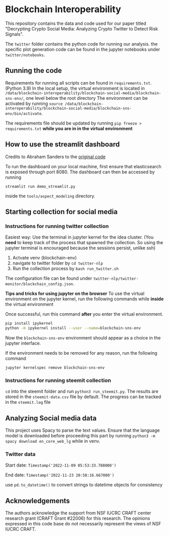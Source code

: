 # Blockchain Interoperability

This repository contains the data and code used for our paper titled "Decrypting Crypto Social Media: Analyzing Crypto Twitter to Detect Risk Signals".

The `twitter` folder contains the python code for running our analysis. the specific plot generation code can be found in the jupyter notebooks under `twitter/notebooks`.

## Running the code
Requirements for running all scripts can be found in `requirements.txt`. (Python 3.9)
In the local setup, the virtual environment is located in `/data/blockchain-interoperability/blockchain-social-media/blockchain-sns-env/`, one level below the root directory
The environment can be activated by running `source /data/blockchain-interoperability/blockchain-social-media/blockchain-sns-env/bin/activate`. 

The requirements file should be updated by running `pip freeze > requirements.txt` **while you are in in the virtual environment**

## How to use the streamlit dashboard

Credits to Abraham Sanders to the [original code](https://github.com/TheRensselaerIDEA/twitter-nlp)

To run the dashboard on your local machine, first ensure that elasticsearch is exposed through port 8080.
The dashboard can then be accessed by running 

```streamlit run demo_streamlit.py```

inside the `tools/aspect_modeling` directory.


## Starting collection for social media

### Instructions for running twitter collection
Easiest way: Use the terminal in jupyter kernel for the idea cluster. (You **need** to keep track of the process that spawned the collection. So using the jupyter terminal is encouraged because the sessions persist, unlike ssh)
1. Actvate venv (blockchain-env)
2. navigate to twitter folder by `cd twitter-nlp`
3. Run the collection process by `bash run_twitter.sh`

The configuration file can be found under `twitter-nlp/twitter-monitor/blockchain_config.json`.

**Tips and tricks for using jupyter on the browser**
To use the virtual environment on the jupyter kernel, run the following commands while **inside** the virtual environment


Once successful, run this command **after** you enter the virtual environment.
```bash
pip install ipykernel 
python -m ipykernel install --user --name=blockchain-sns-env
```

Now the `blockchain-sns-env` environment should appear as a choice in the jupyter interface.

If the environment needs to be removed for any reason, run the following command
```
jupyter kernelspec remove blockchain-sns-env
```

### Instructions for running steemit collection

`cd` into the steemit folder and run `python3 run_steemit.py`. 
The results are stored in the `steemit-data.csv` file by default.
The progress can be tracked in the `steemit.log` file

## Analyzing Social media data

This project uses Spacy to parse the text values. Ensure that the language model is downloaded before proceeding this part by running `python3 -m spacy download en_core_web_lg` while in venv.

### Twitter data


Start date: `Timestamp('2022-11-09 05:53:33.788000')`

End date: `Timestamp('2022-11-23 20:58:16.667000')`


use `pd.to_datetime()` to convert strings to datetime objects for consistency


## Acknowledgements

The authors acknowledge the support from NSF IUCRC CRAFT center research grant (CRAFT Grant #22006) for this research. The opinions expressed in this code base do not necessarily represent the views of NSF IUCRC CRAFT.
